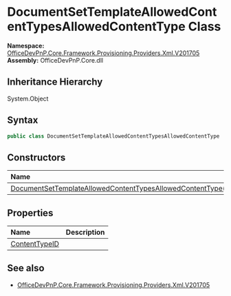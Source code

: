 # DocumentSetTemplateAllowedContentTypesAllowedContentType Class
  

**Namespace:** [OfficeDevPnP.Core.Framework.Provisioning.Providers.Xml.V201705](OfficeDevPnP.Core.Framework.Provisioning.Providers.Xml.V201705.md)  
**Assembly:** OfficeDevPnP.Core.dll  
## Inheritance Hierarchy
System.Object  
## Syntax
```C#
public class DocumentSetTemplateAllowedContentTypesAllowedContentType
```
## Constructors
|**Name**|**Description**|
|:-----|:-----|
| [DocumentSetTemplateAllowedContentTypesAllowedContentType()](OfficeDevPnP.Core.Framework.Provisioning.Providers.Xml.V201705.DocumentSetTemplateAllowedContentTypesAllowedContentType.ctor1.md) |  
## Properties
|**Name**|**Description**|
|:-----|:-----|
| [ContentTypeID](OfficeDevPnP.Core.Framework.Provisioning.Providers.Xml.V201705.DocumentSetTemplateAllowedContentTypesAllowedContentType.ContentTypeID.md) | 
## See also
- [OfficeDevPnP.Core.Framework.Provisioning.Providers.Xml.V201705](OfficeDevPnP.Core.Framework.Provisioning.Providers.Xml.V201705.md)

